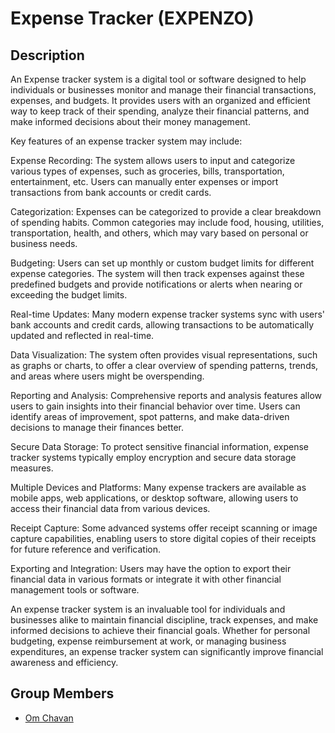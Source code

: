 
# Expense Tracker (EXPENZO)
## Description

An Expense tracker system is a digital tool or software designed to help individuals or businesses monitor and manage their financial transactions, expenses, and budgets. It provides users with an organized and efficient way to keep track of their spending, analyze their financial patterns, and make informed decisions about their money management.

Key features of an expense tracker system may include:

Expense Recording: The system allows users to input and categorize various types of expenses, such as groceries, bills, transportation, entertainment, etc. Users can manually enter expenses or import transactions from bank accounts or credit cards.

Categorization: Expenses can be categorized to provide a clear breakdown of spending habits. Common categories may include food, housing, utilities, transportation, health, and others, which may vary based on personal or business needs.

Budgeting: Users can set up monthly or custom budget limits for different expense categories. The system will then track expenses against these predefined budgets and provide notifications or alerts when nearing or exceeding the budget limits.

Real-time Updates: Many modern expense tracker systems sync with users' bank accounts and credit cards, allowing transactions to be automatically updated and reflected in real-time.

Data Visualization: The system often provides visual representations, such as graphs or charts, to offer a clear overview of spending patterns, trends, and areas where users might be overspending.

Reporting and Analysis: Comprehensive reports and analysis features allow users to gain insights into their financial behavior over time. Users can identify areas of improvement, spot patterns, and make data-driven decisions to manage their finances better.

Secure Data Storage: To protect sensitive financial information, expense tracker systems typically employ encryption and secure data storage measures.

Multiple Devices and Platforms: Many expense trackers are available as mobile apps, web applications, or desktop software, allowing users to access their financial data from various devices.

Receipt Capture: Some advanced systems offer receipt scanning or image capture capabilities, enabling users to store digital copies of their receipts for future reference and verification.

Exporting and Integration: Users may have the option to export their financial data in various formats or integrate it with other financial management tools or software.

An expense tracker system is an invaluable tool for individuals and businesses alike to maintain financial discipline, track expenses, and make informed decisions to achieve their financial goals. Whether for personal budgeting, expense reimbursement at work, or managing business expenditures, an expense tracker system can significantly improve financial awareness and efficiency.


## Group Members

 - [Om Chavan](https://github.com/OM1110)


